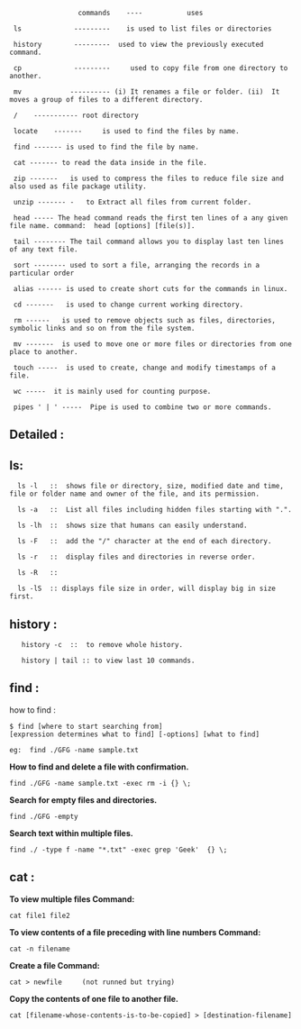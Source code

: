 ﻿                     commands    ----           uses

     ls             ---------    is used to list files or directories
     
     history        ---------  used to view the previously executed command.

     cp             ---------     used to copy file from one directory to another.
     
     mv            ---------- (i) It renames a file or folder. (ii)  It moves a group of files to a different directory.
     
     /    ----------- root directory
     
     locate    -------     is used to find the files by name.
     
     find ------- is used to find the file by name.
     
     cat ------- to read the data inside in the file.
     
     zip -------   is used to compress the files to reduce file size and also used as file package utility.
     
     unzip ------- -   to Extract all files from current folder.
     
     head ----- The head command reads the first ten lines of a any given file name. command:  head [options] [file(s)].
     
     tail -------- The tail command allows you to display last ten lines of any text file.
     
     sort -------- used to sort a file, arranging the records in a particular order
     
     alias ------ is used to create short cuts for the commands in linux.
     
     cd -------   is used to change current working directory.
     
     rm ------   is used to remove objects such as files, directories, symbolic links and so on from the file system.
     
     mv -------  is used to move one or more files or directories from one place to another.
     
     touch -----  is used to create, change and modify timestamps of a file.
     
     wc -----  it is mainly used for counting purpose.
     
     pipes ' | ' -----  Pipe is used to combine two or more commands.


   ## Detailed :
   
 ##   ls:  
 
      ls -l   ::  shows file or directory, size, modified date and time, file or folder name and owner of the file, and its permission.
      
      ls -a   ::  List all files including hidden files starting with ".".
      
      ls -lh  ::  shows size that humans can easily understand.
      
      ls -F   ::  add the "/" character at the end of each directory.
      
      ls -r   ::  display files and directories in reverse order.
      
      ls -R   ::  
      
      ls -lS  :: displays file size in order, will display big in size first.
      

## history :

       history -c  ::  to remove whole history.
       
       history | tail :: to view last 10 commands.


##  find  :

 how to find : 
 
    $ find [where to start searching from]
    [expression determines what to find] [-options] [what to find]

    eg:  find ./GFG -name sample.txt

 **How to find and delete a file with confirmation.**
 
    find ./GFG -name sample.txt -exec rm -i {} \;
            
**Search for empty files and directories.**

    find ./GFG -empty
    
**Search text within multiple files.**

    find ./ -type f -name "*.txt" -exec grep 'Geek'  {} \;


## cat :

**To view multiple files Command:**

    cat file1 file2
    
**To view contents of a file preceding with line numbers Command:**

    cat -n filename

**Create a file Command:**

    cat > newfile     (not runned but trying)

**Copy the contents of one file to another file.**

    cat [filename-whose-contents-is-to-be-copied] > [destination-filename]
